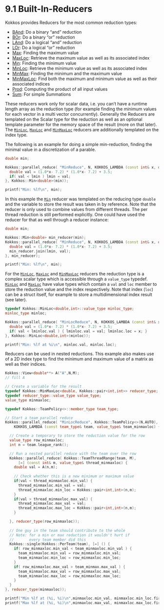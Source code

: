 # 9.1 Built-In-Reducers

Kokkos provides Reducers for the most common reduction types:
* [BAnd](../API/core/builtinreducers/BAnd): Do a binary “and” reduction
* [BOr](../API/core/builtinreducers/BOr): Do a binary “or” reduction
* [LAnd](../API/core/builtinreducers/LAnd): Do a logical “and” reduction
* [LOr](../API/core/builtinreducers/LOr): Do a logical “or” reduction
* [Max](../API/core/builtinreducers/Max): Finding the maximum value
* [MaxLoc](../API/core/builtinreducers/MaxLoc): Retrieve the maximum value as well as its associated index
* [Min](../API/core/builtinreducers/Min): Finding the minimum value
* [MinLoc](../API/core/builtinreducers/MinLoc): Retrieve the minimum value as well as its associated index
* [MinMax](../API/core/builtinreducers/MinMax): Finding the minimum and the maximum value
* [MinMaxLoc](../API/core/builtinreducers/MinMaxLoc): Find both the maximum and minimum value as well as their associated indices
* [Prod](../API/core/builtinreducers/Prod): Computing the product of all input values
* [Sum](../API/core/builtinreducers/Sum): For simple Summations

These reducers work only for scalar data, i.e. you can’t have a runtime length array as the reduction type (for example finding the minimum values for each vector in a multi vector concurrently).
Generally the Reducers are templated on the Scalar type for the reduction as well as an optional template parameter for the memory space of the result (more on that later). The [`MinLoc`](../API/core/builtinreducers/MinLoc), [`MaxLoc`](../API/core/builtinreducers/MaxLoc) and [`MinMaxLoc`](../API/core/builtinreducers/MinMaxLoc) reducers are additionally templated on the index type. 

The following is an example for doing a simple min-reduction, finding the minimal value in a discretization of a parable.

```c++
double min;

Kokkos::parallel_reduce( "MinReduce", N, KOKKOS_LAMBDA (const int& x, double& lmin) {
  double val = (1.0*x- 7.2) * (1.0*x- 7.2) + 3.5;
  if( val < lmin ) lmin = val; 
}, Kokkos::Min<double>(min));

printf("Min: %lf\n", min);
```

In this example the [`Min`](../API/core/builtinreducers/Min) reducer was templated on the reducing type `double` and the variable to store the result was taken in by reference. Note that the reducer is only used to combine values from different threads. The per thread reduction is still performed explicitly. One could have used the reducer for that as well through a reducer instance:

```c++
double min;

Kokkos::Min<double> min_reducer(min);
Kokkos::parallel_reduce( "MinReduce", N, KOKKOS_LAMBDA (const int& x, double& lmin) {
  double val = (1.0*x- 7.2) * (1.0*x- 7.2) + 3.5;
  min_reducer.join(lmin, val); 
}, min_reducer);

printf("Min: %lf\n", min);
```

For the [`MinLoc`](../API/core/builtinreducers/MinLoc), [`MaxLoc`](../API/core/builtinreducers/MaxLoc) and [`MinMaxLoc`](../API/core/builtinreducers/MinMaxLoc) reducers the reduction type is a complex scalar type which is accessible through a `value_type` typedef. 
[`MinLoc`](../API/core/builtinreducers/MinLoc) and [`MaxLoc`](../API/core/builtinreducers/MaxLoc) have value types which contain a `val` and `loc` member to store the reduction value and the index respectively. Note that index (`loc`) can be a struct itself, for example to store a multidimensional index result (see later). 

```c++
typedef Kokkos::MinLoc<double,int>::value_type minloc_type;
minloc_type minloc;

Kokkos::parallel_reduce( "MinLocReduce", N, KOKKOS_LAMBDA (const int& x, minloc_type& lminloc) {
  double val = (1.0*x- 7.2) * (1.0*x- 7.2) + 3.5;
  if( val < lminloc.val ) { lminloc.val = val; lminloc.loc = x; }
}, Kokkos::MinLoc<double,int>(minloc));

printf("Min: %lf at %i\n", minloc.val, minloc.loc);
```

Reducers can be used in nested reductions. This example also makes use of a 2D index type to find the minimum and maximum value of a matrix as well as their indices. 

```c++
Kokkos::View<double**> A("A",N,M);
// fill A

// Create a variable for the result
typedef Kokkos::MinMaxLoc<double, Kokkos::pair<int,int>> reducer_type;
typedef reducer_type::value_type value_type;
value_type minmaxloc;

typedef Kokkos::TeamPolicy<>::member_type team_type;

// Start a team parallel reduce
Kokkos::parallel_reduce( "MinLocReduce", Kokkos::TeamPolicy<>(N,AUTO), 
    KOKKOS_LAMBDA (const team_type& team, value_type& team_minmaxloc) {

  // Create a temporary to store the reduction value for the row
  value_type row_minmaxloc;
  int n = team.league_rank();

  // Run a nested parallel reduce with the team over the row
  Kokkos::parallel_reduce( Kokkos::TeamThreadRange(team, M), 
      [=] (const int& m, value_type& thread_minmaxloc) {
    double val = A(n,m);
    
    // Check whether this is a new minimum or maximum value
    if(val < thread_minmaxloc.min_val) {
      thread_minmaxloc.min_val = val;
      thread_minmaxloc.min_loc = Kokkos::pair<int,int>(n,m);
    }
    if(val > thread_minmaxloc.max_val) {
      thread_minmaxloc.max_val = val;
      thread_minmaxloc.max_loc = Kokkos::pair<int,int>(n,m);
    }

  }, reducer_type(row_minmaxloc));
  
  // One guy in the team should contribute to the whole
  // Note: for a min or max reduction it wouldn't hurt if 
  //       every team member did this
  Kokkos::single(Kokkos::PerTeam(team), [=] () {
    if( row_minmaxloc.min_val < team_minmaxloc.min_val ) {
      team_minmaxloc.min_val = row_minmaxloc.min_val;
      team_minmaxloc.min_loc = row_minmaxloc.min_loc;
    }
    if( row_minmaxloc.max_val > team_minmax.max_val ) {
      team_minmaxloc.max_val = row_minmaxloc.max_val;
      team_minmaxloc.max_loc = row_minmaxloc.max_loc;
    }
  }
}, reducer_type(minmaxloc));

printf("Min %lf at (%i, %i)\n",minmaxloc.min_val, minmaxloc.min_loc.first, minmaxloc.min_loc.second);
printf("Max %lf at (%i, %i)\n",minmaxloc.max_val, minmaxloc.max_loc.first, minmaxloc.max_loc.second);
```
